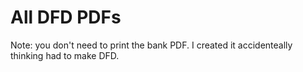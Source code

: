 # All DFD PDFs  
Note: you don't need to print the bank PDF. I created it accidenteally thinking had to make DFD.
